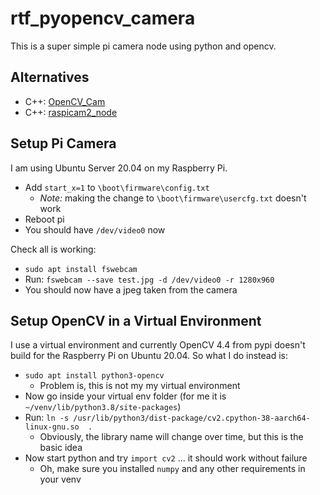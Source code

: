# rtf_pyopencv_camera

This is a super simple pi camera node using python and opencv.

## Alternatives

- C++: [OpenCV_Cam](https://github.com/christianrauch/opencv_cam)
- C++: [raspicam2_node](https://github.com/christianrauch/raspicam2_node)

## Setup Pi Camera

I am using Ubuntu Server 20.04 on my Raspberry Pi.

- Add `start_x=1` to `\boot\firmware\config.txt`
    - *Note:* making the change to `\boot\firmware\usercfg.txt` doesn't work
- Reboot pi
- You should have `/dev/video0` now

Check all is working:

- `sudo apt install fswebcam`
- Run: `fswebcam --save test.jpg -d /dev/video0 -r 1280x960`
- You should now have a jpeg taken from the camera

## Setup OpenCV in a Virtual Environment

I use a virtual environment and currently OpenCV 4.4 from pypi doesn't build
for the Raspberry Pi on Ubuntu 20.04. So what I do instead is:

- `sudo apt install python3-opencv`
    - Problem is, this is not my my virtual environment
- Now go inside your virtual env folder (for me it is `~/venv/lib/python3.8/site-packages`)
- Run: `ln -s /usr/lib/python3/dist-package/cv2.cpython-38-aarch64-linux-gnu.so  .`
    - Obviously, the library name will change over time, but this is the basic
    idea
- Now start python and try `import cv2` ... it should work without failure
    - Oh, make sure you installed `numpy` and any other requirements in your venv
